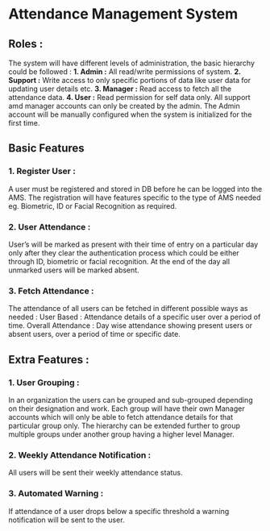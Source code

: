 # Attendance Management System

## Roles :
The system will have different levels of administration, the basic hierarchy could be followed :
**1. Admin :** All read/write permissions of system.
**2. Support :** Write access to only specific portions of data like user data for updating user details etc.
**3. Manager :** Read access to fetch all the attendance data.
**4. User :** Read permission for self data only.
All support amd manager accounts can only be created by the admin. The Admin account will be manually configured when the system is initialized for the first time.


## Basic Features

### 1. Register User :
A user must be registered and stored in DB before he can be logged into the AMS. The registration will have features specific to the type of AMS needed eg. Biometric, ID or Facial Recognition as required.

### 2. User Attendance :
User’s will be marked as present with their time of entry on a particular day only after they clear the authentication process which could be either through ID, biometric or facial recognition. At the end of the day all unmarked users will be marked absent.

### 3. Fetch Attendance :
The attendance of all users can be fetched in different possible ways as needed :
User Based : Attendance details of a specific user over a period of time.
Overall Attendance : Day wise attendance showing present users or absent users, over a period of time or specific date.
 
## Extra Features :

### 1. User Grouping :
In an organization the users can be grouped and sub-grouped depending on their designation and work. Each group will have their own Manager accounts which will only be able to fetch attendance details for that particular group only. The hierarchy can be extended further to group multiple groups under another group having a higher level Manager.

### 2. Weekly Attendance Notification :
All users will be sent their weekly attendance status.

### 3. Automated Warning :
If attendance of a user drops below a specific threshold a warning notification will be sent to the user.

